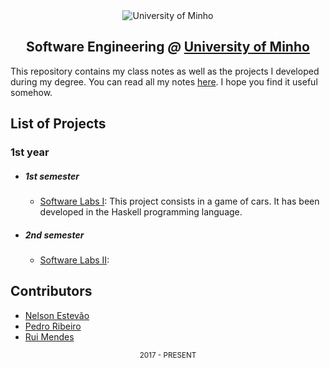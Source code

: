 [gitbook]: https://nelsonmestevao.gitbooks.io/uminho/

<div align="center">
  <img src="https://www.eng.uminho.pt/SiteAssets/Logo.PNG" alt="University of Minho">
  <br>
  <h2>
  <strong>Software Engineering</strong>
  <em>@</em>
  <strong><a href="https://www.uminho.pt/EN/">University of Minho</a></strong>
  </h2>
</div>

This repository contains my class notes as well as the projects I developed
during my degree. You can read all my notes [here][gitbook]. I hope you find it
useful somehow.

## List of Projects

### **1st year**

* ##### 1st semester
  - [Software Labs I](/1st/1/Laboratórios%20de%20Informática%20I/Project):
This project consists in a game of cars. It has been developed in the Haskell
programming language.

* ##### 2nd semester
  - [Software Labs II](/1st/2/Laboratórios%20de%20Informática%20II/Project):

<!--
### **2nd year**
##### 1st semester
  - []()

##### 2nd semester
  - [Software Labs III]():
  - []()

### **3rd year**

##### 1st semester
  - []()

##### 2nd semester
  - [Software Labs IV]()
  - []()

### **4th year**

##### 1st semester
  - []()

##### 2nd semester
  - []()
-->

## Contributors

* [Nelson Estevão][nelson]
* [Pedro Ribeiro][pedro]
* [Rui Mendes][rui]

[nelson]: https://github.com/nelsonmestevao
[pedro]: https://github.com/pedroribeiro22
[rui]: https://github.com/ruimendes29

<div align="center">
<sub>2017 - PRESENT</sub>
</div>
